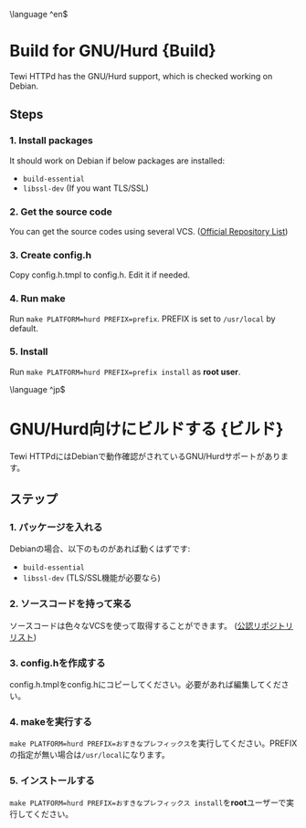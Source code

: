 \language ^en$
# Build for GNU/Hurd {Build}

Tewi HTTPd has the GNU/Hurd support, which is checked working on Debian.

## Steps

### 1. Install packages

It should work on Debian if below packages are installed:
 - `build-essential`
 - `libssl-dev` (If you want TLS/SSL)

### 2. Get the source code

You can get the source codes using several VCS. ([Official Repository List](repos.html))

### 3. Create config.h

Copy config.h.tmpl to config.h. Edit it if needed.

### 4. Run make

Run `make PLATFORM=hurd PREFIX=prefix`. PREFIX is set to `/usr/local` by default.

### 5. Install

Run `make PLATFORM=hurd PREFIX=prefix install` as **root user**.

\language ^jp$
# GNU/Hurd向けにビルドする {ビルド}

Tewi HTTPdにはDebianで動作確認がされているGNU/Hurdサポートがあります。

## ステップ

### 1. パッケージを入れる

Debianの場合、以下のものがあれば動くはずです:
 - `build-essential`
 - `libssl-dev` (TLS/SSL機能が必要なら)

### 2. ソースコードを持って来る

ソースコードは色々なVCSを使って取得することができます。 ([公認リポジトリリスト](repos.html))

### 3. config.hを作成する

config.h.tmplをconfig.hにコピーしてください。必要があれば編集してください。

### 4. makeを実行する

`make PLATFORM=hurd PREFIX=おすきなプレフィックス`を実行してください。PREFIXの指定が無い場合は`/usr/local`になります。

### 5. インストールする

`make PLATFORM=hurd PREFIX=おすきなプレフィックス install`を**root**ユーザーで実行してください。
